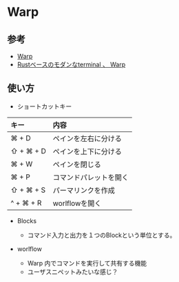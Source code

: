 # Warp

## 参考

- [Warp](https://www.warp.dev/)
- [Rustベースのモダンなterminal 、 Warp](https://dev.classmethod.jp/articles/warp-terminal/)

## 使い方

- ショートカットキー

| キー      | 内容                   |
| :-------- | :--------------------- |
| ⌘ + D     | ペインを左右に分ける   |
| ⇧ + ⌘ + D | ペインを上下に分ける   |
| ⌘ + W     | ペインを閉じる         |
| ⌘ + P     | コマンドパレットを開く |
| ⇧ + ⌘ + S | パーマリンクを作成 |
| ^ + ⌘ + R | worlflowを開く |

- Blocks
  - コマンド入力と出力を１つのBlockという単位とする。

- worlflow
  - Warp 内でコマンドを実行して共有する機能
  - ユーザスニペットみたいな感じ？